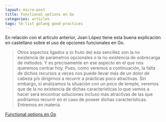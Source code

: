 ```yaml
---
layout: micro-post
title: Functional options en Go
categories: articles
tags: tb-list golang good-practices
---
```


En relación con el artículo anterior, Joan López tiene esta buena explicación en castellano sobre el uso de opciones
funcionales en Go.

> Otros aspectos ligados a (o fruto de) esa sencillez son la no existencia de parámetros opcionales o la no existencia de sobrecarga de métodos. Y es precisamente en ese aspecto en el que nos queremos centrar hoy. Pues, como veremos a continuación, la falta de dichos recursos a veces nos puede llevar más de un dolor de cabeza y/o dirigirnos a recurrir a prácticas poco atractivas. Sin embargo, si analizamos la situación con un poco de temple, veremos que de la no existencia de dichas características lo que vamos a hacer será encontrar soluciones incluso más atractivas de las que podríamos recurrir en el caso de poseer dichas características. Entremos en materia.

[Functional options en Go](https://blog.friendsofgo.tech/posts/functional-options-en-go/)
